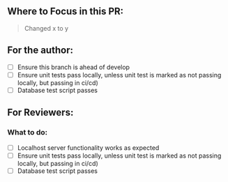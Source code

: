 ## Where to Focus in this PR:
> Changed x to y

## For the author:
- [ ] Ensure this branch is ahead of develop
- [ ] Ensure unit tests pass locally, unless unit test is marked as not passing locally, but passing in ci/cd)
- [ ] Database test script passes

## For Reviewers:
### What to do:
- [ ] Localhost server functionality works as expected
- [ ] Ensure unit tests pass locally, unless unit test is marked as not passing locally, but passing in ci/cd)
- [ ] Database test script passes